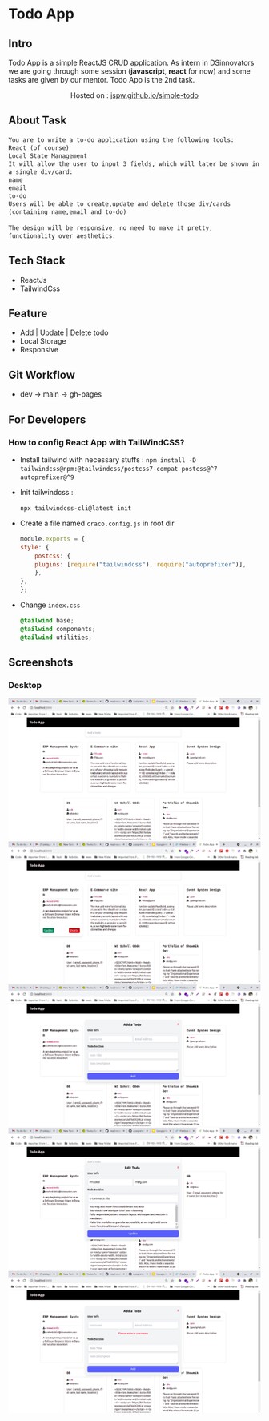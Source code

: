 # Todo App

## Intro

Todo App is a simple ReactJS CRUD application. As intern in DSinnovators we are going through some session (**javascript**, **react** for now) and some tasks are given by our mentor. Todo App is the 2nd task.

<p align='center'>Hosted on : <a href="https://jspw.github.io/simple-todo">jspw.github.io/simple-todo</a></p>

## About Task

```
You are to write a to-do application using the following tools:
React (of course)
Local State Management
It will allow the user to input 3 fields, which will later be shown in a single div/card:
name
email
to-do
Users will be able to create,update and delete those div/cards (containing name,email and to-do)

The design will be responsive, no need to make it pretty, functionality over aesthetics.

```

## Tech Stack

- ReactJs
- TailwindCss

## Feature

- Add | Update | Delete todo
- Local Storage
- Responsive

## Git Workflow

- dev -> main -> gh-pages

## For Developers

### How to config React App with TailWindCSS?

- Install tailwind with necessary stuffs :
  `npm install -D tailwindcss@npm:@tailwindcss/postcss7-compat postcss@^7 autoprefixer@^9`

- Init tailwindcss :

  `npx tailwindcss-cli@latest init`

- Create a file named `craco.config.js` in root dir

  ```.js
  module.exports = {
  style: {
      postcss: {
      plugins: [require("tailwindcss"), require("autoprefixer")],
      },
  },
  };

  ```

- Change `index.css`

  ```.css
  @tailwind base;
  @tailwind components;
  @tailwind utilities;
  ```

## Screenshots

### Desktop

![](./ss/home.png)
![](ss/todo-hover.png)
![](ss/add-todo.png)
![](ss/edit-todo.png)
![](ss/error-show.png)
